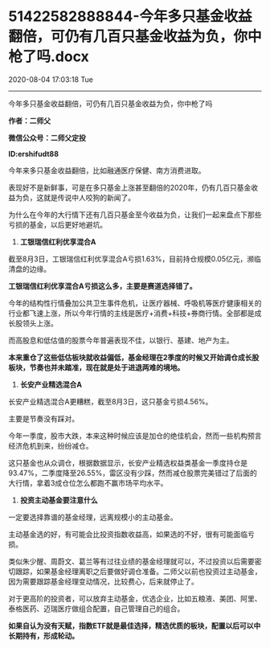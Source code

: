# 51422582888844-今年多只基金收益翻倍，可仍有几百只基金收益为负，你中枪了吗.docx

2020-08-04 17:03:18 Tue

----

今年多只基金收益翻倍，可仍有几百只基金收益为负，你中枪了吗

__作者：二师父__

__微信公众号：二师父定投__

__ID:ershifudt88__

今年来多只基金收益翻倍，比如融通医疗保健、南方消费进取。

表现好不是新鲜事，可是在多只基金上涨甚至翻倍的2020年，仍有几百只基金收益为负，这就是传说中人咬狗的新闻了。

为什么在今年的大行情下还有几百只基金至今收益为负，让我们一起来盘点下那些亏损的基金，以后更好地避坑。

1. __工银瑞信红利优享混合A__

截至8月3日，工银瑞信红利优享混合A亏损1\.63%，目前持仓规模0\.05亿元，濒临清盘的边缘。

__工银瑞信红利优享混合A亏损这么多，主要是赛道选择错了。__

今年的结构性行情叠加公共卫生事件危机，让医疗器械、呼吸机等医疗健康相关的行业都飞速上涨，所以今年行情的主线是医疗\+消费\+科技\+券商行情。全部都是成长股领头上涨。

而高股息和低估值的股票今年普遍表现不佳，以银行、基建、地产为主。

__本来重仓了这些低估板块就收益偏低，基金经理在2季度的时候又开始调仓成长股板块，节奏也并未踏准，现在就是处于进退两难的境地。__

1. __长安产业精选混合A__

长安产业精选混合A更糟糕，截至8月3日，这只基金亏损4\.56%。

主要是节奏没有踩对。

今年一季度，股市大跌，本来这种时候应该是加仓的绝佳机会，然而一些机构预言经济危机到来，纷纷减仓。

这只基金也从众调仓，根据数据显示，长安产业精选权益类基金一季度持仓是93\.47%，二季度降至26\.55%，雷区没有少踩，然而减仓股票完美错过了后面的大行情，拿着3成仓位怎么都跑不赢市场平均水平。

1. __投资主动基金要注意什么__

一定要选择靠谱的基金经理，远离规模小的主动基金。

主动基金选的好，有可能会比投资指数收益高，如果选的不好，很有可能面临亏损。

类似朱少醒、周蔚文、葛兰等有过往业绩的基金经理就可以，不过投资以后需要密切跟踪，如果基金经理离职之后要做好调仓准备。二师父以前也投资过主动基金，因为需要跟踪基金经理变动情况，比较费心，后来就停止了。

对于更高阶的投资者，可以放弃主动基金，优选企业，比如五粮液、美团、阿里、泰格医药、迈瑞医疗做组合配置，自己管理自己的组合。

__如果自认为没有天赋，指数ETF就是最佳选择，精选优质的板块，配置以后可以中长期持有，形成轮动。__

